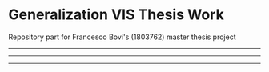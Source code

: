 # Generalization VIS Thesis Work
Repository part for Francesco Bovi's (1803762) master thesis project

<hr> <hr> <hr>
